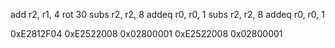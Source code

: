 add r2, r1, 4 rot 30
subs r2, r2, 8
addeq r0, r0, 1
subs r2, r2, 8
addeq r0, r0, 1

0xE2812F04
0xE2522008
0x02800001
0xE2522008
0x02800001
